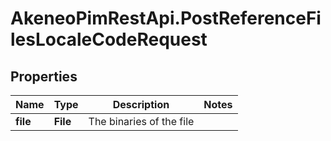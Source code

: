 # AkeneoPimRestApi.PostReferenceFilesLocaleCodeRequest

## Properties

Name | Type | Description | Notes
------------ | ------------- | ------------- | -------------
**file** | **File** | The binaries of the file | 


